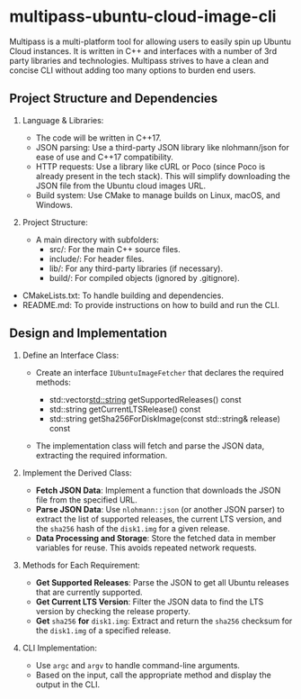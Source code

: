 # multipass-ubuntu-cloud-image-cli
Multipass is a multi-platform tool for allowing users to easily spin up Ubuntu Cloud instances. It is written in C++ and interfaces with a number of 3rd party libraries and technologies. Multipass strives to have a clean and concise CLI without adding too many options to burden end users.

## Project Structure and Dependencies
1. Language & Libraries:
   - The code will be written in C++17.
   - JSON parsing: Use a third-party JSON library like nlohmann/json for ease of use and C++17 compatibility.
   - HTTP requests: Use a library like cURL or Poco (since Poco is already present in the tech stack). This will simplify downloading the JSON file from the Ubuntu cloud images URL.
   - Build system: Use CMake to manage builds on Linux, macOS, and Windows.
    
2. Project Structure:

   - A main directory with subfolders:
     - src/: For the main C++ source files.
     - include/: For header files.
     - lib/: For any third-party libraries (if necessary).
     - build/: For compiled objects (ignored by .gitignore).
  
  - CMakeLists.txt: To handle building and dependencies.
  - README.md: To provide instructions on how to build and run the CLI.




## Design and Implementation
1. Define an Interface Class:
   - Create an interface `IUbuntuImageFetcher` that declares the required methods:
     - std::vector<std::string> getSupportedReleases() const
     - std::string getCurrentLTSRelease() const
     - std::string getSha256ForDiskImage(const std::string& release) const
       
   - The implementation class will fetch and parse the JSON data, extracting the required information.

2. Implement the Derived Class:
   - **Fetch JSON Data**: Implement a function that downloads the JSON file from the specified URL.
   - **Parse JSON Data**: Use `nlohmann::json` (or another JSON parser) to extract the list of supported releases, the current LTS version, and the `sha256` hash of the `disk1.img` for a given release.
   - **Data Processing and Storage**: Store the fetched data in member variables for reuse. This avoids repeated network requests.

3. Methods for Each Requirement:
   - **Get Supported Releases**: Parse the JSON to get all Ubuntu releases that are currently supported.
   - **Get Current LTS Version**: Filter the JSON data to find the LTS version by checking the release property.
   - **Get** `sha256` **for** `disk1.img`: Extract and return the `sha256` checksum for the `disk1.img` of a specified release.

4. CLI Implementation:
   - Use `argc` and `argv` to handle command-line arguments.
   - Based on the input, call the appropriate method and display the output in the CLI.

